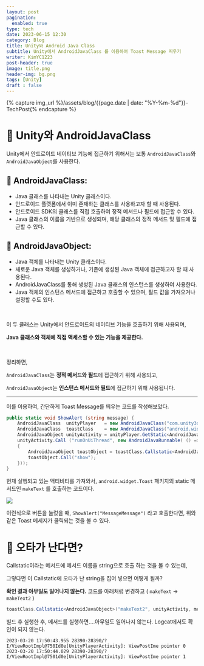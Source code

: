 ```yaml
---
layout: post
pagination: 
  enabled: true
type: tech
date: 2023-06-15 12:30
category: Blog
title: Unity와 Android Java Class
subtitle: Unity에서 AndroidJavaClass 를 이용하여 Toast Message 띄우기
writer: KimYC1223
post-header: true
image: title.png
header-img: bg.png
tags: [Unity]
draft : false
---
```


{% capture img_url %}/assets/blog/{{page.date | date: "%Y-%m-%d"}}-TechPost{% endcapture %}

# 🔸 Unity와 AndroidJavaClass

Unity에서 안드로이드 네이티브 기능에 접근하기 위해서는 보통 `AndroidJavaClass`와 `AndroidJavaObject`를 사용한다.

## 🔹 AndroidJavaClass:

- Java 클래스를 나타내는 Unity 클래스이다.
- 안드로이드 플랫폼에서 이미 존재하는 클래스를 사용하고자 할 때 사용된다.
- 안드로이드 SDK의 클래스를 직접 호출하여 정적 메서드나 필드에 접근할 수 있다.
- Java 클래스의 이름을 기반으로 생성되며, 해당 클래스의 정적 메서드 및 필드에 접근할 수 있다.

## 🔹 AndroidJavaObject:

- Java 객체를 나타내는 Unity 클래스이다.
- 새로운 Java 객체를 생성하거나, 기존에 생성된 Java 객체에 접근하고자 할 때 사용된다.
- AndroidJavaClass를 통해 생성된 Java 클래스의 인스턴스를 생성하여 사용한다.
- Java 객체의 인스턴스 메서드에 접근하고 호출할 수 있으며, 필드 값을 가져오거나 설정할 수도 있다.

<br>

이 두 클래스는 Unity에서 안드로이드의 네이티브 기능을 호출하기 위해 사용되며,

**Java 클래스와 객체에 직접 액세스할 수 있는 기능을 제공한다.**

<br>

정리하면,

`AndroidJavaClass`는 **정적 메서드와 필드**에 접근하기 위해 사용되고,

`AndroidJavaObject`는 **인스턴스 메서드와 필드**에 접근하기 위해 사용됩니다.

---

이를 이용하여, 간단하게 Toast Message를 띄우는 코드를 작성해보았다.

``` cs
public static void ShowAlert (string message) {
    AndroidJavaClass  unityPlayer   = new AndroidJavaClass("com.unity3d.player.UnityPlayer");
    AndroidJavaClass  toastClass    = new AndroidJavaClass("android.widget.Toast") ;
    AndroidJavaObject unityActivity = unityPlayer.GetStatic<AndroidJavaObject> ("currentActivity");
    unityActivity.Call ("runOnUiThread", new AndroidJavaRunnable( () =>
    {
        AndroidJavaObject toastObject = toastClass.Callstatic<AndroidJavaObject>("makeText", unityActivity, message, 0);
        toastObject.Call("show");
    }));
}
```

현재 실행되고 있는 액티비티를 가져와서, `android.widget.Toast` 패키지의 static 메서드인 `makeText` 를 호출하는 코드이다.

![]({{img_url}}/img_0.png)

이런식으로 버튼을 눌렀을 때, `ShowAlert("MessageMessage")` 라고 호출한다면, 위와 같은 Toast 메세지가 쿨릭되는 것을 볼 수 있다.


# 🔸 오타가 난다면?

Callstatic이라는 메서드에 메서드 이름을 string으로 호출 하는 것을 볼 수 있는데,

그렇다면 이 Callstatic에 오타가 난 string을 집어 넣으면 어떻게 될까?

**확인 결과 아무일도 일어나지 않는다.** 코드를 아래처럼 변경하고 ( `makeText` -> `makeText2` )

```cs
toastClass.Callstatic<AndroidJavaObject>("makeText2", unityActivity, message, 0);
```

빌드 후 실행한 후, 메서드를 실행하면....아무일도 일어나지 않는다. Logcat에서도 확인이 되지 않는다.

```
2023-03-20 17:50:43.955 28390-28390/? I/ViewRootImpl@750Id0e[UnityPlayerActivity]: ViewPostIme pointer 0
2023-03-20 17:50:44.029 28390-28390/? I/ViewRootImpl@7501d0e[UnityPlayerActivity]: ViewPostIme pointer 1
```